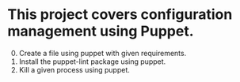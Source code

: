 # This project covers configuration management using Puppet.
0. Create a file using puppet with given requirements.
1. Install the puppet-lint package using puppet.
2. Kill a given process using puppet.